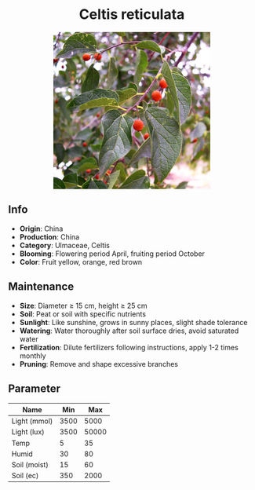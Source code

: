 <h1 align='center'>Celtis reticulata</h1>
<p align="center">
    <img 
        align='center'
        width='320'
        src="../images/celtis reticulata.png" 
        alt='Celtis reticulata' />
</p>

## Info

 - **Origin**: China
 - **Production**: China
 - **Category**: Ulmaceae, Celtis
 - **Blooming**: Flowering period April, fruiting period October
 - **Color**: Fruit yellow, orange, red brown

## Maintenance

 - **Size**: Diameter ≥ 15 cm, height ≥ 25 cm
 - **Soil**: Peat or soil with specific nutrients
 - **Sunlight**: Like sunshine, grows in sunny places, slight shade tolerance
 - **Watering**: Water thoroughly after soil surface dries, avoid saturated water
 - **Fertilization**: Dilute fertilizers following instructions, apply 1-2 times monthly
 - **Pruning**: Remove and shape excessive branches

## Parameter

| Name         | Min  | Max   |
|--------------|------|-------|
| Light (mmol) | 3500 | 5000  |
| Light (lux)  | 3500 | 50000 |
| Temp         | 5    | 35    |
| Humid        | 30   | 80    |
| Soil (moist) | 15   | 60    |
| Soil (ec)    | 350  | 2000  |